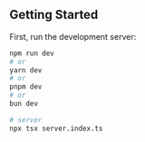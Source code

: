 ## Getting Started

First, run the development server:

```bash
npm run dev
# or
yarn dev
# or
pnpm dev
# or
bun dev

# server
npx tsx server.index.ts
```